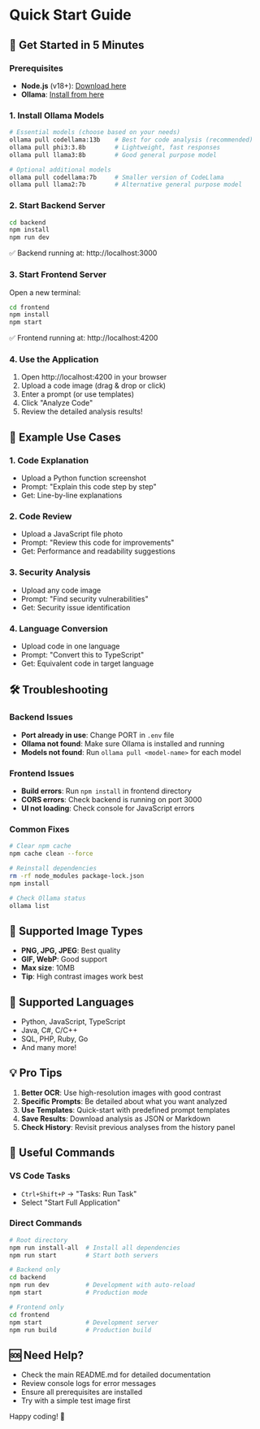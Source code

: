 # Quick Start Guide

## 🚀 Get Started in 5 Minutes

### Prerequisites
- **Node.js** (v18+): [Download here](https://nodejs.org/)
- **Ollama**: [Install from here](https://ollama.ai/)

### 1. Install Ollama Models
```bash
# Essential models (choose based on your needs)
ollama pull codellama:13b    # Best for code analysis (recommended)
ollama pull phi3:3.8b        # Lightweight, fast responses
ollama pull llama3:8b        # Good general purpose model

# Optional additional models
ollama pull codellama:7b     # Smaller version of CodeLlama
ollama pull llama2:7b        # Alternative general purpose model
```

### 2. Start Backend Server
```bash
cd backend
npm install
npm run dev
```
✅ Backend running at: http://localhost:3000

### 3. Start Frontend Server
Open a new terminal:
```bash
cd frontend
npm install
npm start
```
✅ Frontend running at: http://localhost:4200

### 4. Use the Application
1. Open http://localhost:4200 in your browser
2. Upload a code image (drag & drop or click)
3. Enter a prompt (or use templates)
4. Click "Analyze Code"
5. Review the detailed analysis results!

## 🎯 Example Use Cases

### 1. Code Explanation
- Upload a Python function screenshot
- Prompt: "Explain this code step by step"
- Get: Line-by-line explanations

### 2. Code Review
- Upload a JavaScript file photo
- Prompt: "Review this code for improvements"
- Get: Performance and readability suggestions

### 3. Security Analysis
- Upload any code image
- Prompt: "Find security vulnerabilities"
- Get: Security issue identification

### 4. Language Conversion
- Upload code in one language
- Prompt: "Convert this to TypeScript"
- Get: Equivalent code in target language

## 🛠️ Troubleshooting

### Backend Issues
- **Port already in use**: Change PORT in `.env` file
- **Ollama not found**: Make sure Ollama is installed and running
- **Models not found**: Run `ollama pull <model-name>` for each model

### Frontend Issues
- **Build errors**: Run `npm install` in frontend directory
- **CORS errors**: Check backend is running on port 3000
- **UI not loading**: Check console for JavaScript errors

### Common Fixes
```bash
# Clear npm cache
npm cache clean --force

# Reinstall dependencies
rm -rf node_modules package-lock.json
npm install

# Check Ollama status
ollama list
```

## 📸 Supported Image Types
- **PNG, JPG, JPEG**: Best quality
- **GIF, WebP**: Good support
- **Max size**: 10MB
- **Tip**: High contrast images work best

## 🎨 Supported Languages
- Python, JavaScript, TypeScript
- Java, C#, C/C++
- SQL, PHP, Ruby, Go
- And many more!

## 💡 Pro Tips
1. **Better OCR**: Use high-resolution images with good contrast
2. **Specific Prompts**: Be detailed about what you want analyzed
3. **Use Templates**: Quick-start with predefined prompt templates
4. **Save Results**: Download analysis as JSON or Markdown
5. **Check History**: Revisit previous analyses from the history panel

## 🔗 Useful Commands

### VS Code Tasks
- `Ctrl+Shift+P` → "Tasks: Run Task"
- Select "Start Full Application"

### Direct Commands
```bash
# Root directory
npm run install-all  # Install all dependencies
npm run start        # Start both servers

# Backend only
cd backend
npm run dev          # Development with auto-reload
npm start            # Production mode

# Frontend only
cd frontend
npm start            # Development server
npm run build        # Production build
```

## 🆘 Need Help?
- Check the main README.md for detailed documentation
- Review console logs for error messages
- Ensure all prerequisites are installed
- Try with a simple test image first

Happy coding! 🎉
